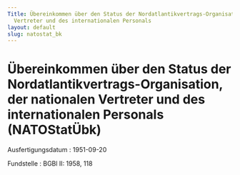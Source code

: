 ```yaml
---
Title: Übereinkommen über den Status der Nordatlantikvertrags-Organisation, der nationalen
  Vertreter und des internationalen Personals
layout: default
slug: natostat_bk
---
```


# Übereinkommen über den Status der Nordatlantikvertrags-Organisation, der nationalen Vertreter und des internationalen Personals (NATOStatÜbk)

Ausfertigungsdatum
:   1951-09-20

Fundstelle
:   BGBl II: 1958, 118

